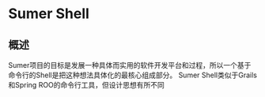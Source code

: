 # Sumer Shell #

## 概述 ##



Sumer项目的目标是发展一种具体而实用的软件开发平台和过程，所以一个基于命令行的Shell是把这种想法具体化的最核心组成部分。
Sumer Shell类似于Grails和Spring ROO的命令行工具，但设计思想有所不同